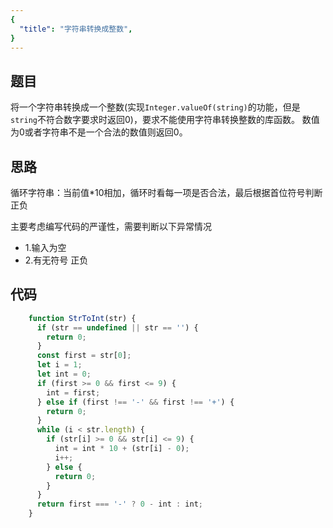 ```yaml
---
{
  "title": "字符串转换成整数",
}
---
```


## 题目


将一个字符串转换成一个整数(实现`Integer.valueOf(string)`的功能，但是`string`不符合数字要求时返回0)，要求不能使用字符串转换整数的库函数。 数值为0或者字符串不是一个合法的数值则返回0。


## 思路


循环字符串：当前值*10相加，循环时看每一项是否合法，最后根据首位符号判断正负

主要考虑编写代码的严谨性，需要判断以下异常情况
- 1.输入为空
- 2.有无符号 正负

## 代码

```js
    function StrToInt(str) {
      if (str == undefined || str == '') {
        return 0;
      }
      const first = str[0];
      let i = 1;
      let int = 0;
      if (first >= 0 && first <= 9) {
        int = first;
      } else if (first !== '-' && first !== '+') {
        return 0;
      }
      while (i < str.length) {
        if (str[i] >= 0 && str[i] <= 9) {
          int = int * 10 + (str[i] - 0);
          i++;
        } else {
          return 0;
        }
      }
      return first === '-' ? 0 - int : int;
    }
```
